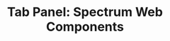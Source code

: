 ---
layout: examples.njk
title: 'Tab Panel: Spectrum Web Components'
displayName: Tab Panel
componentName: tab-panel
componentHeading: sp-tab-panel
tags:
- component-examples
---